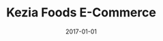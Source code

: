 ---
title: "Kezia Foods E-Commerce"
date: 2017-01-01
draft: false
description: "E-commerce wbsite design using WordPress and Woocommerce to create an SEO optimized website for a Nigerian probiotic yogurt company Kezia Foods."
tags: ["eCommerce", "WooCommerce", "SEO"]
livesite: "https://www.keziafoods.com.ng/"
images:
  - src: "/images/kezia-foods/kezia-foods.jpg"
    alt: "Kezia Foods Homepage"
---